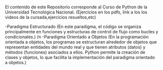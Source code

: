 El contenido de este Repositorio corresponde
al Curso de Python de la Universidad Tecnológica
Nacional. (Ejercicios en los pdfs, link a los 
los videos de la cursada,ejercicios resueltos,etc)


-Paradigma Estructurado (En este paradigma, el código se organiza principalmente en funciones y estructuras de control de flujo como bucles y condicionales.) /n
-Paradigma Orientado a Objetos <POO> (En la programación orientada a objetos, los programas se estructuran alrededor de objetos que representan entidades del mundo real y que tienen atributos (datos) y métodos (funciones) asociados a ellos. Python permite la creación de clases y objetos, lo que facilita la implementación del paradigma orientado a objetos.)
